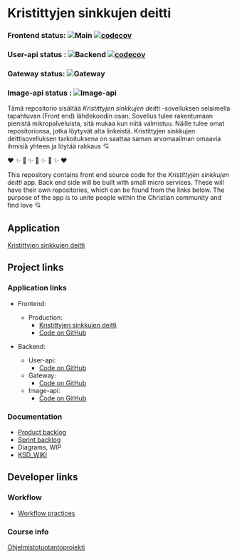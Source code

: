 # Kristittyjen sinkkujen deitti

### Frontend status: ![Main](https://github.com/Ohtu-KSDeitti/frontend_ksd/actions/workflows/main.yml/badge.svg) [![codecov](https://codecov.io/gh/Ohtu-KSDeitti/frontend_ksd/branch/main/graph/badge.svg?token=HB9SH3KJB1)](https://codecov.io/gh/Ohtu-KSDeitti/frontend_ksd)

### User-api status : ![Backend](https://github.com/Ohtu-KSDeitti/backend_ksd/actions/workflows/main.yml/badge.svg) [![codecov](https://codecov.io/gh/Ohtu-KSDeitti/user-api/branch/main/graph/badge.svg?token=MMBUCZ3VUB)](https://codecov.io/gh/Ohtu-KSDeitti/user-api)

### Gateway status: ![Gateway](https://github.com/Ohtu-KSDeitti/gateway/actions/workflows/main.yml/badge.svg)

### Image-api status : ![Image-api](https://github.com/Ohtu-KSDeitti/image-api/actions/workflows/main.yml/badge.svg)


Tämä repositorio sisältää _Kristittyjen sinkkujen deitti_ -sovelluksen selaimella tapahtuvan (Front end) lähdekoodin osan. Sovellus tulee rakentumaan pienistä mikropalveluista, sitä mukaa kun niitä valmistuu. Näille tulee omat repositorionsa, jotka löytyvät alta linkeistä. Kristittyjen sinkkujen deittisovelluksen tarkoituksena on saattaa saman arvomaailman omaavia ihmisiä yhteen ja löytää rakkaus   :cupid:

  :heart:  :sparkles:  :revolving_hearts:  :sparkles:  :revolving_hearts:  :sparkles:  :revolving_hearts:  :sparkles:  :heart:

This repository contains front end source code for the _Kristittyjen sinkkujen deitti_ app. Back end side will be built with small micro services. These will have their own repositories, which can be found from the links below. The purpose of the app is to unite people within the Christian community and find love  :cupid:

## Application

[Kristittyjen sinkkujen deitti](http://13.53.46.78:8080/)

## Project links

### Application links
* Frontend: 
  * Production:
    * [Kristittyjen sinkkujen deitti](http://13.53.46.78:8080/)
    * [Code on GitHub](https://github.com/Ohtu-KSDeitti/frontend_ksd)

* Backend: 
  * User-api:
    * [Code on GitHub](https://github.com/Ohtu-KSDeitti/user-api)
  * Gateway: 
    * [Code on GitHub](https://github.com/Ohtu-KSDeitti/gateway)
  * Image-api:
    * [Code on GitHub](https://github.com/Ohtu-KSDeitti/image-api)

### Documentation
* [Product backlog](https://docs.google.com/spreadsheets/d/17pHSsWrSfmB6ZCPkbFlNHP7rXrApZz649BNCZ2rUao4/edit?usp=sharing)
* [Sprint backlog](https://docs.google.com/spreadsheets/d/1qfrm3tt-EGaUIGf8-LNKPHwXWFQBNaiZ_fus_j46mK4/edit?usp=sharing)
* Diagrams, WIP
* [KSD_WIKI](https://github.com/Ohtu-KSDeitti/frontend_ksd/wiki)

## Developer links

### Workflow

* [Workflow practices](https://github.com/Ohtu-KSDeitti/frontend_ksd/wiki/Workflow)

### Course info

[Ohjelmistotuotantoprojekti](https://github.com/HY-TKTL/TKT20007-Ohjelmistotuotantoprojekti)

